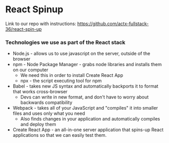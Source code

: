 # React Spinup

Link to our repo with instructions: https://github.com/actx-fullstack-36/react-spin-up

### Technologies we use as part of the React stack
- Node.js - allows us to use javascript on the server, outside of the browser
- npm - Node Package Manager - grabs node libraries and installs them on our computer
    - We need this in order to install Create React App
    - npx - the script executing tool for npm
- Babel - takes new JS syntax and automatically backports it to format that works cross-browser
    - Devs can write in new format, and don't have to worry about backwards compatibility
- Webpack - takes all of your JavaScript and "compiles" it into smaller files and uses only what you need
    - Also finds changes in your application and automatically compiles and deploy them
- Create React App - an all-in-one server application that spins-up React applications so that we can easily test them.